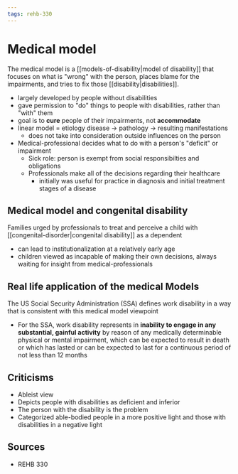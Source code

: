 ```yaml
---
tags: rehb-330
---
```


# Medical model

The medical model is a [[models-of-disability|model of disability]] that focuses on what is "wrong" with the person, places blame for the impairments, and tries to fix those [[disability|disabilities]].

- largely developed by people without disabilities
- gave permission to "do" things to people with disabilities, rather than "with" them
- goal is to **cure** people of their impairments, not **accommodate**
- linear model = etiology disease -> pathology -> resulting manifestations
  - does not take into consideration outside influences on the person
- Medical-professional decides what to do with a person's "deficit" or impairment
  - Sick role: person is exempt from social responsibilties and obligations
  - Professionals make all of the decisions regarding their healthcare
    - initially was useful for practice in diagnosis and initial treatment stages of a disease

## Medical model and congenital disability

Families urged by professionals to treat and perceive a child with [[congenital-disorder|congenital disability]] as a dependent

- can lead to institutionalization at a relatively early age
- children viewed as incapable of making their own decisions, always waiting for insight from medical-professionals

## Real life application of the medical Models

The US Social Security Administration (SSA) defines work disability in a way that is consistent with this medical model viewpoint

- For the SSA, work disability represents in **inability to engage in any substantial, gainful activity** by reason of any medically determinable physical or mental impairment, which can be expected to result in death or which has lasted or can be expected to last for a continuous period of not less than 12 months

## Criticisms

- Ableist view
- Depicts people with disabilities as deficient and inferior
- The person with the disability is the problem
- Categorized able-bodied people in a more positive light and those with disabilities in a negative light

## Sources

- REHB 330
